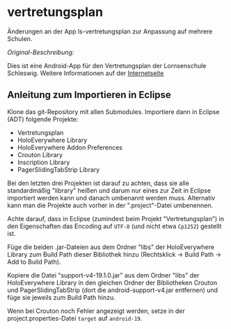 vertretungsplan
==================

Änderungen an der App ls-vertretungsplan zur Anpassung auf mehrere Schulen.

*Original-Beschreibung:*

Dies ist eine Android-App für den Vertretungsplan der Lornsenschule Schleswig. Weitere Informationen auf der [Internetseite](http://johan12345.github.io/ls-vertretungsplan/)

Anleitung zum Importieren in Eclipse
------------------------------------

Klone das git-Repository mit allen Submodules. 
Importiere dann in Eclipse (ADT) folgende Projekte:

* Vertretungsplan
* HoloEverywhere Library
* HoloEverywhere Addon Preferences
* Crouton Library
* Inscription Library
* PagerSlidingTabStrip Library

Bei den letzten drei Projekten ist darauf zu achten, dass sie alle standardmäßig "library" heißen und darum nur eines zur Zeit in Eclipse importiert werden kann und danach umbenannt werden muss. Alternativ kann man die Projekte auch vorher in der ".project"-Datei umbenennen.

Achte darauf, dass in Eclipse (zumindest beim Projekt "Vertretungsplan") in den Eigenschaften das Encoding auf `UTF-8` (und nicht etwa `Cp1252`) gestellt ist.

Füge die beiden .jar-Dateien aus dem Ordner "libs" der HoloEverywhere Library zum Build Path dieser Bibliothek hinzu (Rechtsklick -> Build Path -> Add to Build Path).

Kopiere die Datei "support-v4-19.1.0.jar" aus dem Ordner "libs" der HoloEverywhere Library in den gleichen Ordner der Bibliotheken Crouton und PagerSlidingTabStrip (dort die android-support-v4.jar entfernen) und füge sie jeweils zum Build Path hinzu.

Wenn bei Crouton noch Fehler angezeigt werden, setze in der project.properties-Datei `target` auf `android-19`.
